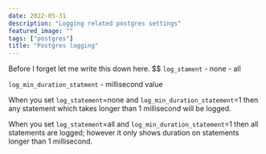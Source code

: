 ```yaml
---
date: 2022-05-31
description: "Logging related postgres settings"
featured_image: ""
tags: ["postgres"]
title: "Postgres logging"
---
```


Before I forget let me write this down here.
$$
`log_stament`
    - none
    - all

`log_min_duration_statment`
    - millisecond value

When you set `log_statement`=none and `log_min_duration_statement`=1 then any statement which takes longer than 1 millisecond will be logged.

When you set `log_statement`=all and `log_min_duration_statement`=1 then all statements are logged; however it only shows duration on statements longer than 1 millisecond.

